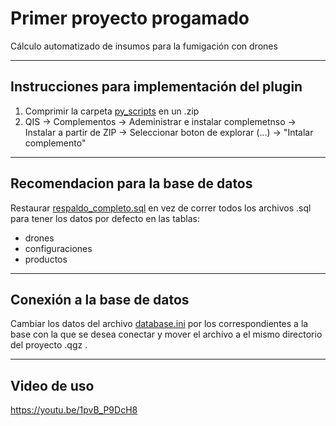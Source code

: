 # Primer proyecto progamado

Cálculo automatizado de insumos para la fumigación con drones

---

## Instrucciones para implementación del plugin

1. Comprimir la carpeta [py_scripts](py_scripts) en un .zip
2. QIS &#8594; Complementos &#8594; Adeministrar e instalar complemetnso &#8594; Instalar a partir de ZIP &#8594; Seleccionar boton de explorar (...)  &#8594; "Intalar complemento"

---

## Recomendacion para la base de datos

Restaurar [respaldo_completo.sql](sql_scripts/respaldo_completo.sql) en vez de correr todos los archivos .sql para tener los datos por defecto en las tablas:
- drones
- configuraciones
- productos

---

## Conexión a la base de datos

Cambiar los datos del archivo [database.ini](database.ini) por los correspondientes a la base con la que se desea conectar y mover el archivo a el mismo directorio del proyecto .qgz .

---

## Video de uso

https://youtu.be/1pvB_P9DcH8
